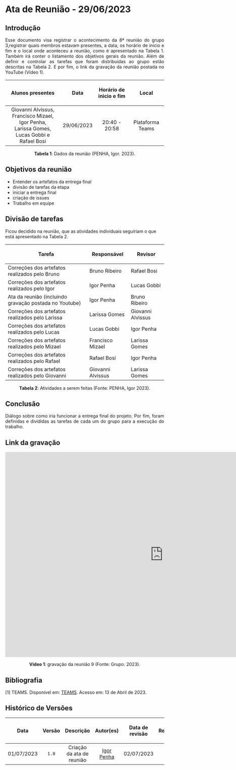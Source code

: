 <div class="body">

# Ata de Reunião - 29/06/2023

## Introdução

<p align="justify">
Esse documento visa registrar o acontecimento da 8ª reunião do grupo 3,registrar quais membros estavam presentes, a data, os horário de inicio e fim e o local onde aconteceu a reunião, como é apresentado na Tabela 1. Também irá conter o listamento dos objetivos gerais da reunião. Além de definir e controlar as tarefas que foram distribuidas ao grupo estão descritas na Tabela 2. E por fim, o link da gravação da reunião postada no YouTube (Vídeo 1).
</p>

| <p align="center">Alunos presentes</p> | <p align="center">Data</p> | <p align="center">Horário de inicio e fim</p> | <p align="center">Local</p> |
| :--------: | :--------: | :--------: | :--------: |
| Giovanni Alvissus, Francisco Mizael, Igor Penha,  </br>Larissa Gomes, Lucas Gobbi e Rafael Bosi| 29/06/2023 | 20:40 - 20:58 | Plataforma Teams |

<div style="text-align: center">
<p> <b>Tabela 1</b>: Dados da reunião (PENHA, Igor. 2023). </p>
</div>


## Objetivos da reunião

- Entender os artefatos da entrega final
- divisão de tarefas da etapa
- iniciar a entrega final
- criação de issues
- Trabalho em equipe


## Divisão de tarefas

Ficou decidido na reunião, que as atividades individuais seguiriam o que está apresentado na Tabela 2.

| <p align="center">Tarefa</p> | <p align="center">Responsável</p> | <p align="center">Revisor</p> |
| ------ | ----------- | ------- |
| Correções dos artefatos realizados pelo Bruno | Bruno Ribeiro | Rafael Bosi |
| Correções dos artefatos realizados pelo Igor | Igor Penha | Lucas Gobbi |
| Ata da reunião (incluindo gravação postada no Youtube) | Igor Penha | Bruno Ribeiro |
| Correções dos artefatos realizados pelo Larissa | Larissa Gomes | Giovanni Alvissus |
| Correções dos artefatos realizados pelo Lucas | Lucas Gobbi | Igor Penha |
| Correções dos artefatos realizados pelo Mizael | Francisco Mizael | Larissa Gomes |
| Correções dos artefatos realizados pelo Rafael | Rafael Bosi | Igor Penha |
| Correções dos artefatos realizados pelo Giovanni | Giovanni Alvissus | Larissa Gomes |


<div style="text-align: center">
<p> <b>Tabela 2</b>: Atividades a serem feitas (Fonte: PENHA, Igor 2023). </p>
</div>

## Conclusão

<p align="justify">Diálogo sobre como iria funcionar a entrega final do projeto. Por fim, foram definidas e divididas as tarefas de cada um do grupo para a execução do trabalho.</p>

## Link da gravação

<iframe width="1000vw" height="650vh" src="https://www.youtube.com/embed/h6XtV0F1kgs" title="Reunião 9" frameborder="0" allow="accelerometer; autoplay; clipboard-write; encrypted-media; gyroscope; picture-in-picture" allowfullscreen=""></iframe>
<div align="center">
<p> <b>Vídeo 1</b>: gravação da reunião 9 (Fonte: Grupo. 2023).</p>
</div>


## Bibliografia
[1] TEAMS. Disponível em: [TEAMS](https://teams.microsoft.com/). Acesso em: 13 de Abril de 2023.

## Histórico de Versões

| <p align="center">Data</p> | <p align="center">Versão</p> | <p align="center">Descrição</p> | <p align="center">Autor(es)</p> | <p align="center">Data de revisão</p> | <p align="center">Revisor(es)</p> |
| :--:       | :----: | :-------: | :---: | :-------------: | :-----: |
| 01/07/2023 | `1.0`  | Criação da ata de reunião | [Igor Penha](https://github.com/igorpenhaa)  | 02/07/2023 | [Bruno Ribeiro](https://github.com/brunoriibeiro) |

</div>
